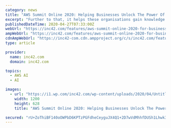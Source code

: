 ```yaml
---
category: news
title: "AWS Summit Online 2020: Helping Businesses Unlock The Power Of Cloud"
excerpt: "Further to that, it helps these organisations gain knowledge of building an end-to-end pipeline for delivery of ML models and automating ML operations with Amazon SageMaker and more. Madhusudan ..."
publishedDateTime: 2020-04-27T07:33:00Z
webUrl: "https://inc42.com/features/aws-summit-online-2020-for-businesses-to-unlock-the-power-of-cloud/"
ampWebUrl: "https://inc42.com/features/aws-summit-online-2020-for-businesses-to-unlock-the-power-of-cloud/amp/?utm_source=wigzo&utm_medium=referral&utm_campaign=features&utm_content=aws-2&utm_wref=55414&utm_wsource=browserpush"
cdnAmpWebUrl: "https://inc42-com.cdn.ampproject.org/c/s/inc42.com/features/aws-summit-online-2020-for-businesses-to-unlock-the-power-of-cloud/amp/?utm_source=wigzo&utm_medium=referral&utm_campaign=features&utm_content=aws-2&utm_wref=55414&utm_wsource=browserpush"
type: article

provider:
  name: inc42.com
  domain: inc42.com

topics:
  - AWS AI
  - AI

images:
  - url: "https://i1.wp.com/inc42.com/wp-content/uploads/2020/04/Untitled-design-2020-04-27T122035.740.jpg?fit=1200%2C628&#038;ssl=1"
    width: 1200
    height: 628
    title: "AWS Summit Online 2020: Helping Businesses Unlock The Power Of Cloud"

secured: "rU+ZoThiBF140oOWPbD6KPTzPGFdheCeyguJX4Q1+2D7wVdMhhfDUSh1Lhwk3JfN0AhnAhnRM4XZwrkpxouZIlnOMi3AdRuupy1wcd1VCyr4LN9QMm92TZ7LmyKqH2DD5vBifFF4EbnCdzcalvzz20inCZa2el4YOGV24gYnnO1Pr30x4wWHeCpxqqBrbdrjThA1W3A3Ns+H/FGWljZPorL/6fztRlgCYEnFuhRE9k9oyfS7Yhke4gI3Em6Y2AadjOJikwuLMWDtG/B6RbFRDqGoXR87/6XMnzw4LiUzt2l3TTK5biq7oGVQU6p8jJKw;JQ0ARmOFkdbQWzK9z22tMA=="
---
```


